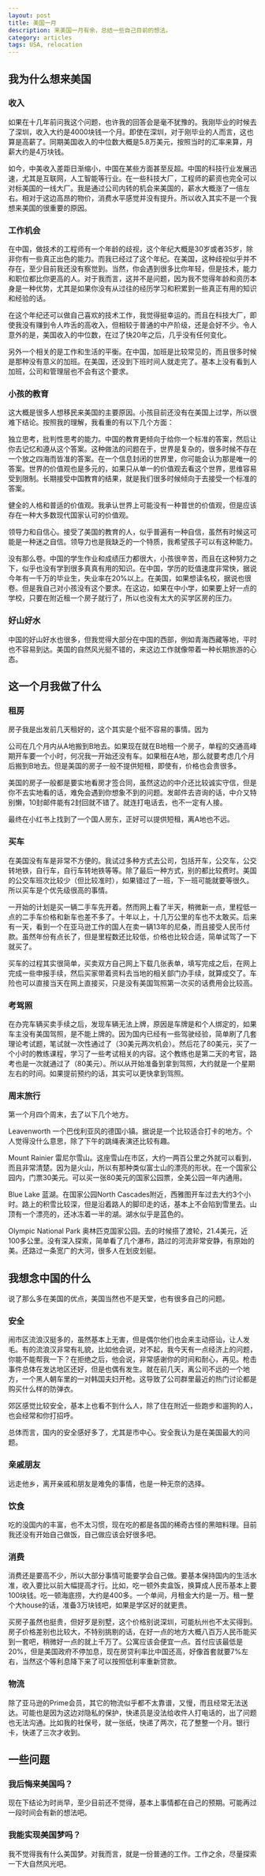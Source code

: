 ```yaml
---
layout: post
title: 美国一月
description: 来美国一月有余，总结一些自己目前的想法。
category: articles
tags: USA, relocation
---
```

## 我为什么想来美国

### 收入

如果在十几年前问我这个问题，也许我的回答会是毫不犹豫的。我刚毕业的时候去了深圳，收入大约是4000块钱一个月。即使在深圳，对于刚毕业的人而言，这也算是高薪了。同期美国收入的中位数大概是5.8万美元，按照当时的汇率来算，月薪大约是4万块钱。

如今，中美收入差距日渐缩小，中国在某些方面甚至反超。中国的科技行业发展迅速，尤其是互联网，人工智能等行业。在一些科技大厂，工程师的薪资也完全可以对标美国的一线大厂。我是通过公司内转的机会来美国的，薪水大概涨了一倍左右。相对于这边高昂的物价，消费水平感觉并没有提升。所以收入其实不是一个我想来美国的很重要的原因。

### 工作机会

在中国，做技术的工程师有一个年龄的歧视，这个年纪大概是30岁或者35岁，除非你有一些真正出色的能力。而我已经过了这个年纪。在美国，这种歧视似乎并不存在，至少目前我还没有察觉到。当然，你会遇到很多比你年轻，但是技术，能力和职位都比你更高的人。对于我而言，这并不是问题，因为我不觉得年龄和资历本身是一种优势，尤其是如果你没有从过往的经历学习和积累到一些真正有用的知识和经验的话。

在这个年纪还可以做自己喜欢的技术工作，我觉得挺幸运的。而且在科技大厂，即使我没有赚到令人咋舌的高收入，但相较于普通的中产阶级，还是会好不少。令人意外的是，美国收入的中位数，在过了快20年之后，几乎没有任何变化。

另外一个相关的是工作和生活的平衡。在中国，加班是比较常见的，而且很多时候是那种没有意义的加班。在美国，还没到下班时间人就走完了。基本上没有看到人加班，公司和管理层也不会有这个要求。

### 小孩的教育

这大概是很多人想移民来美国的主要原因。小孩目前还没有在美国上过学，所以很难下结论。按照我的理解，我看重的有以下几个方面：

独立思考，批判性思考的能力。中国的教育更倾向于给你一个标准的答案，然后让你去记忆和遵从这个答案。这种做法的问题在于，世界是复杂的，很多时候不存在一个放之四海而皆准的答案。在一个信息封闭的世界里，你可能会认为那是唯一的答案。世界的价值观也是多元的，如果只从单一的价值观去看这个世界，思维容易受到限制。长期接受中国教育的结果，就是我们很多时候倾向于去接受一个标准的答案。

健全的人格和普适的价值观。我承认世界上可能没有一种普世的价值观，但是应该存在一种大多数现代国家认可的价值观。

领导力和自信心。接受了美国的教育的人，似乎普遍有一种自信，虽然有时候这可能是一种迷之自信。领导力也是我缺乏的一个特质，我希望孩子可以有这种能力。

没有那么卷。中国的学生作业和成绩压力都很大，小孩很辛苦，而且在这种努力之下，似乎也没有学到很多真真有用的知识。在中国，学历的贬值速度非常快，据说今年有一千万的毕业生，失业率在20%以上。在美国，如果想读名校，据说也很卷。但是我自己对小孩没有这个要求。在这边，如果在中小学，如果要上好一点的学校，只要在附近租一个房子就行了，所以也没有太大的买学区房的压力。


### 好山好水

中国的好山好水也很多，但我觉得大部分在中国的西部，例如青海西藏等地，平时也不容易到达。美国的自然风光挺不错的，来这边工作就像带着一种长期旅游的心态。

## 这一个月我做了什么

### 租房

房子我是出发前几天租好的，这个其实是个挺不容易的事情。因为

公司在几个月内从A地搬到B地去。如果现在就在B地租一个房子，单程的交通高峰期开车要一个小时，何况我一开始还没有车。如果租在A地，那么就要考虑几个月后搬到B地去。但是美国的房子一般不提供短租，即使有，价格也会贵很多。

美国的房子一般都是要实地看房才签合同，虽然这边的中介还比较诚实守信，但是你不去实地看的话，难免会遇到你想象不到的问题。发邮件去咨询的话，中介又特别懒，10封邮件能有2封回就不错了。就连打电话去，也不一定有人接。

最终在小红书上找到了一个国人房东，正好可以提供短租，离A地也不远。



### 买车

在美国没有车是非常不方便的。我试过多种方式去公司，包括开车，公交车，公交转地铁，自行车，自行车转地铁等等。除了最后一种方式，别的都比较费时。美国的公交车班次比较少（但比较准时），如果错过了一班，下一班可能就要等很久。所以买车是个优先级很高的事情。

一开始的计划是买一辆二手车先开着。然而网上看了半天，稍微新一点，里程低一点的二手车价格和新车也差不多了。十年以上，十几万公里的车也不太敢买。后来有一天，看到一个在亚马逊工作的国人在卖一辆13年的尼桑，而且接受人民币付款。虽然年份有点长了，但是里程数还比较低，价格也比较合适，简单试驾了一下就买了。

买车的过程其实很简单，买卖双方自己网上下载几张表单，填写完成之后，在网上完成一些申报手续，然后买家带着资料去当地的相关部门办手续，就算成交了。车险也可以直接当天在网上直接买，只是没有美国驾照第一次买的话费用会比较高。

### 考驾照

在办完车辆买卖手续之后，发现车辆无法上牌，原因是车牌是和个人绑定的，如果车主没有美国驾照，是不能上牌的。因为国内已经有一些驾驶经验，简单刷了几套理论考试题，笔试就一次性通过了（30美元两次机会）。然后花了80美元，买了一个小时的教练课程，学习了一些考试相关的内容。这个教练也是第二天的考官，路考也是一次就通过了（80美元）。所以从开始准备到拿到驾照，大约就是一个星期左右的时间。如果提前预约的话，其实可以更快拿到驾照。

### 周末旅行

第一个月四个周末，去了以下几个地方。

Leavenworth 一个巴伐利亚风的德国小镇。据说是一个比较适合打卡的地方。个人觉得没什么意思，除了下午的跳绳表演还比较有趣。

Mount Rainier 雷尼尔雪山。这座雪山在市区，大约一两百公里之外就可以看到，而且非常清楚。因为是火山，所以有那种类似富士山的漂亮的形状。在一个国家公园内，门票30美元。可以买一张80美元的国家公园票，全美公园一年内通用。

Blue Lake 蓝湖。在国家公园North Cascades附近，西雅图开车过去大约3个小时。路上的积雪比较深，但是沿着路人的脚印走的话，基本上不会陷到雪里去。山顶有一个漂亮的，还冰冻着一半的湖。湖水似乎是蓝色的。

Olympic National Park 奥林匹克国家公园。去的时候搭了渡轮，21.4美元，近100多公里。没有深入探索，简单看了几个瀑布，路过的河流非常安静，有原始的美。还路过一条宽广的大河，很多人在划皮划艇。

## 我想念中国的什么

说了那么多在美国的优点，美国当然也不是天堂，也有很多自己的问题。

### 安全

闹市区流浪汉挺多的，虽然基本上无害，但是偶尔他们也会来主动搭讪，让人发毛。有的流浪汉非常有礼貌，比如他会说，对不起，我今天有一点经济上的问题，你能不能帮我一下？在拒绝之后，他会说，非常感谢你的时间和耐心，再见。枪击事件总体在发达地区还好，但是也偶有发生。就在前几天，离公司不远的一个地方，一个黑人朝车里的一对韩国夫妇开枪。这导致了公司群里最近的热门讨论都是购买什么样的防弹衣。

郊区感觉比较安全，基本上也看不到什么人，除了住在附近一些跑步和遛狗的人，也会经常和你打招呼。

总体而言，国内的安全感好多了，尤其是市中心。安全我认为是在美国最大的问题。

### 亲戚朋友

远走他乡，离开亲戚和朋友是难免的事情，也是一种无奈的选择。

### 饮食

吃的没国内的丰富，也不太习惯，现在吃的都是各国的稀奇古怪的黑暗料理。目前我还没有开始自己做饭，自己做应该会好很多吧。

### 消费

消费还是要高不少，所以大部分事情可能要学会自己做。要基本保持国内的生活水准，收入要比以前大幅提高才行。比如，吃一顿外卖盒饭，换算成人民币基本上要100块钱。吃一顿海底捞，大约是400多。一个单间，月租金大约是一万。租一整个大house的话，准备3万块钱吧，如果是学区好的就更贵。

买房子虽然也挺贵，但好歹是别墅，这个价格别说深圳，可能杭州也不太买得到。房子价格差别也比较大，不特别挑剔的话，在好一点的地方大概八百万人民币能买到一套吧，稍微好一点的就上千万了。公寓应该会便宜一点。首付应该最低是20%，但是美国政府不停加息，现在房贷利率比中国还高，好像首套就要7%左右，当然这个等利息降下来了可以按照低利率重新贷款。

### 物流

除了亚马逊的Prime会员，其它的物流似乎都不太靠谱，又慢，而且经常无法送达。可能也是因为这边对隐私的保护，快递员是没法给收件人打电话的，出了问题也无法沟通。比如我的社保号，就一张纸，快递了两次，花了整整一个月。银行卡，快递了三次才收到。

## 一些问题

### 我后悔来美国吗？

现在下结论为时尚早，至少目前还不觉得，基本上事情都在自己的预期。可能再过一段时间会有新的想法吧。

### 我能实现美国梦吗？

我不觉得我有什么美国梦。对我而言，就是一份普通的工作。工作之余，尽量探索一下大自然风光吧。

